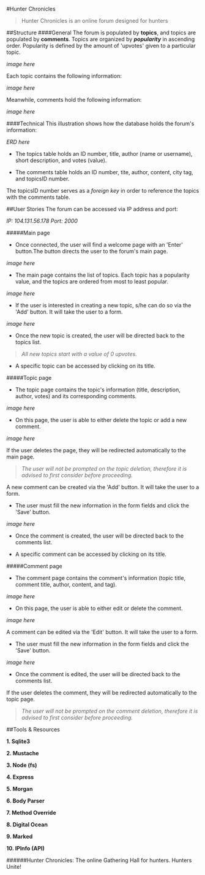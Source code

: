 #Hunter Chronicles

>Hunter Chronicles is an online forum designed for hunters

##Structure
####General
The forum is populated by **topics**, and topics are  populated by **comments**. Topics are organized by _**popularity**_ in ascending order. Popularity is defined by the amount of 'upvotes' given to a particular topic.

_image here_


Each topic contains the following information:

_image here_

Meanwhile, comments hold the following information:

_image here_

####Technical
This illustration shows how the database holds the forum's information:

_ERD here_

+ The topics table holds an ID number, title, author (name or username), short description, and votes (value).

+ The comments table holds an ID number, tite, author, content, city tag, and topicsID number.

The topicsID number serves as a _foreign key_ in order to reference the topics with the comments table.

##User Stories
The forum can be accessed via IP address and port:

 _IP: 104.131.56.178_
 _Port: 2000_

#####Main page
+ Once connected, the user will find a welcome page with an 'Enter' button.The button directs the user to the forum's main page.

 _image here_

+ The main page contains the list of topics. Each topic has a popularity value, and the topics are ordered from most to least popular.

 _image here_

+ If the user is interested in creating a new topic, s/he can do so via the 'Add' button. It will take the user to a form.

 _image here_

+ Once the new topic is created, the user will be directed back to the topics list.

 >_All new topics start with a value of 0 upvotes._

+ A specific topic can be accessed by clicking on its title.

#####Topic page
+ The topic page contains the topic's information (title, description, author, votes) and its corresponding comments.

 _image here_

+ On this page, the user is able to either delete the topic or add a new comment.

 _image here_

 If the user deletes the page, they will be redirected automatically to the main page.

 >_The user will not be prompted on the topic deletion, therefore it is advised to first consider before proceeding._

 A new comment can be created via the 'Add' button. It will take the user to a form.

+ The user must fill the new information in the form fields and click the 'Save' button.

 _image here_

+ Once the comment is created, the user will be directed back to the comments list.

+ A specific comment can be accessed by clicking on its title.

#####Comment page

+ The comment page contains the comment's information (topic title, comment title, author, content, and tag).

 _image here_

+ On this page, the user is able to either edit or delete the comment.

 _image here_

 A comment can be edited via the 'Edit' button. It will take the user to a form.

+ The user must fill the new information in the form fields and click the 'Save' button.

 _image here_

+ Once the comment is edited, the user will be directed back to the comments list.

 If the user deletes the comment, they will be redirected automatically to the topic page.

>_The user will not be prompted on the comment deletion, therefore it is advised to first consider before proceeding._

##Tools & Resources

**1. Sqlite3**

**2. Mustache**

**3. Node (fs)**

**4. Express**

**5. Morgan**

**6. Body Parser**

**7. Method Override**

**8. Digital Ocean**

**9. Marked**

**10. IPInfo (API)**

######Hunter Chronicles: The online Gathering Hall for hunters. Hunters Unite!
